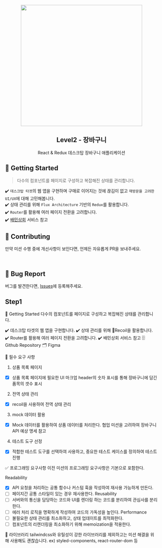 <p align="middle" >
  <img src="https://techcourse-storage.s3.ap-northeast-2.amazonaws.com/3e6c6f30b11d4b098b5a3e81be19ce3a" width="400">
</p>
<h2 align="middle">Level2 - 장바구니</h2>
<p align="middle">React & Redux 데스크탑 장바구니 애플리케이션</p>
</p>

## 🚀 Getting Started

> 다수의 컴포넌트를 페이지로 구성하고 복잡해진 상태를 관리합니다.

✔️ `데스크탑 타겟`의 웹 앱을 구현하며 구매로 이어지는 것에 끊김이 없고 `재방문을 고려한 UI/UX`에 대해 고민해봅니다.  
✔️ 상태 관리를 위해 `Flux Architecture` 기반의 `Redux`를 활용합니다.  
✔️ `Router`를 활용해 여러 페이지 전환을 고려합니다.  
✔️ [배민상회](https://mart.baemin.com) 서비스 참고

## 👏 Contributing

만약 미션 수행 중에 개선사항이 보인다면, 언제든 자유롭게 PR을 보내주세요.

<br>

## 🐞 Bug Report

버그를 발견한다면, [Issues](https://github.com/woowacourse/react-shopping-cart/issues)에 등록해주세요.

## Step1

🚀 Getting Started
다수의 컴포넌트를 페이지로 구성하고 복잡해진 상태를 관리합니다.

✔️ 데스크탑 타겟의 웹 앱을 구현합니다.
✔️ 상태 관리를 위해 Recoil을 활용합니다.
✔️ Router를 활용해 여러 페이지 전환을 고려합니다.
✔️ 배민상회 서비스 참고
🗄 Github Repository
🗂 Figma

📝 필수 요구 사항

1. 상품 목록 페이지

- [x] 상품 목록 페이지에 필요한 UI 마크업
      header의 숫자 표시를 통해 장바구니에 담긴 품목의 갯수 표시

2. 전역 상태 관리

- [x] recoil을 사용하여 전역 상태 관리

3. mock 데이터 활용

- [x] Mock 데이터를 활용하여 상품 데이터를 처리한다. 협업 미션을 고려하여 장바구니 API 예상 명세 참고

4. 테스트 도구 선정

- [x] 적합한 테스트 도구를 선택하여 사용하고, 중요한 테스트 케이스를 정의하여 테스트 진행

✅ 프로그래밍 요구사항
이전 미션의 프로그래밍 요구사항은 기본으로 포함한다.

Readability

- [x] API 요청을 처리하는 공통 함수나 커스텀 훅을 작성하여 재사용 가능하게 만든다.
- [ ] 페이지간 공통 스타일이 있는 경우 재사용한다.
      Reusability
- [ ] 서버와의 통신을 담당하는 코드와 UI를 렌더링 하는 코드를 분리하여 관심사를 분리한다.
- [ ] 에러 처리 로직을 명확하게 작성하여 코드의 가독성을 높인다.
      Performance
- [ ] 불필요한 상태 관리를 최소화하고, 상태 업데이트를 최적화한다.
- [ ] 컴포넌트의 리렌더링을 최소화하기 위해 memoization을 적용한다.

📁 라이브러리
tailwindcss와 유틸성이 강한 라이브러리를 제외하고는 미션 해결을 위해 사용해도 괜찮습니다.
ex) styled-components, react-router-dom 등
